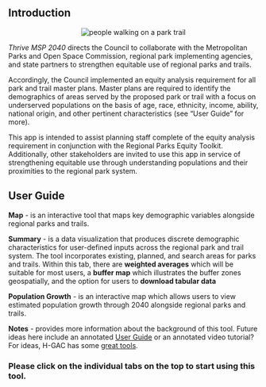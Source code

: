 
## Introduction

<center>

![people walking on a park trail](www/Walk-on-path.png)

</center>

*Thrive MSP 2040* directs the Council to collaborate with the
Metropolitan Parks and Open Space Commission, regional park implementing
agencies, and state partners to strengthen equitable use of regional
parks and trails.

Accordingly, the Council implemented an equity analysis requirement for
all park and trail master plans. Master plans are required to identify
the demographics of areas served by the proposed park or trail with a
focus on underserved populations on the basis of age, race, ethnicity,
income, ability, national origin, and other pertinent characteristics
(see “User Guide” for more).

This app is intended to assist planning staff complete of the equity
analysis requirement in conjunction with the <a>Regional Parks Equity
Toolkit</a>. Additionally, other stakeholders are invited to use this
app in service of strengthening equitable use through understanding
populations and their proximities to the regional park system.

## User Guide

**Map** - is an interactive tool that maps key demographic variables
alongside regional parks and trails.

**Summary** - is a data visualization that produces discrete demographic
characteristics for user-defined inputs across the regional park and
trail system. The tool incorporates existing, planned, and search areas
for parks and trails. Within this tab, there are **weighted averages**
which will be suitable for most users, a **buffer map** which
illustrates the buffer zones geospatially, and the option for users to
**download tabular data**

**Population Growth** - is an interactive map which allows users to view
estimated population growth through 2040 alongside regional parks and
trails.

**Notes** - provides more information about the background of this tool.
Future ideas here include an annotated [User
Guide](https://datalab.h-gac.com/equity/Regional_Equity_Tool_Userguide.pdf)
or an annotated video tutorial? For ideas, H-GAC has some [great
tools](https://www.h-gac.com/interactive-web-applications/default.aspx).

### **Please click on the individual tabs on the top to start using this tool.**

<!-- ## ACS Variable Dictionary  -->

<!-- Statistics produced for American Community Survey and included in ACS tables are survey-based estimates and are subject to error. The errors derive from research design (including instrument bias, data frame, and sampling), the survey data collection (non-response bias and response errors), and processing by the Census Bureau (data coding, compilation processes, and case weighting), as well as statistical inference error and uncertainty (which are related to sample size and variance within the measured attributes).   -->

<!-- The American Community Survey (ACS, 2014-2018) is the primary data source for this tool. Specific variables which can be evaluated in this tool include: -->

<!-- **Age:** specific park/trail amenities are attractive to different age groups (e.g. younger populations may prefer play structures while older populations may prefer benches). -->

<!-- - Under 15 -->

<!-- - Age 15-24 -->

<!-- - Age 25-64 -->

<!-- - Over 65 -->

<!-- **Race:** BIPOC (Black, Indigenous, and People of Color) populations are historically undeserved by regional parks and trails.  -->

<!-- - American Indian  -->

<!-- - Asian  -->

<!-- - Black  -->

<!-- - Other + Multiracial  -->

<!-- - White - consider using (100% - %White) to evaluate %BIPOC -->

<!-- **Ethnicity:** ethnicity is measured separately from race in the ACS, although race and ethnicity are often linked in practice. Hispanic populations are historically underserved by regional parks and trails. -->

<!-- - Hispanic  -->

<!-- - Non-Hispanic -->

<!-- **Income:** lower income households are historically underserved by regional parks/trails. -->

<!-- - Mean household income -->

<!-- **Transportation:** households without vehicles may access regional parks/trails differently than households with vehicles. -->

<!-- - Households without a vehicle -->

<!-- **Language:** language proficiency may inform written and oral communications by regional parks/trails -->

<!-- - Speaking English less than very well  -->

<!-- - Speaking Spanish -->

<!-- **Ability:** Populations with disabilities are historically underserved by regional parks and trails. These data are suppressed at the block-group level, so cannot be evaluated here although we do note the importance of considering ability to strengthen equitable use of regional parks and trails.") -->
